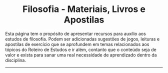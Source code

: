 <h1 align="center">Filosofia - Materiais, Livros e Apostilas</h1>

Esta página tem o propósito de apresentar recursos para auxílio aos estudos de filosofia. Podem ser adicionadas sugestões de jogos, leituras e apostilas de exercício que se aprofundem em temas relacionados aos tópicos do Roteiro de Estudos e ir além, contanto que o conteúdo seja de valor e exista para sanar uma real necessidade de aprendizado dentro da disciplina.

---
